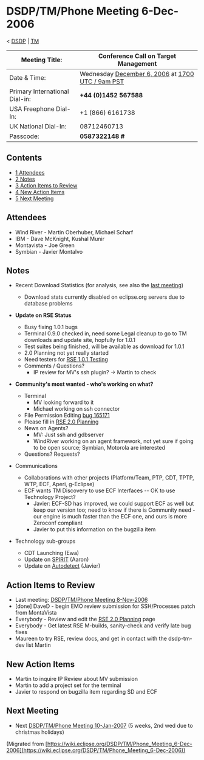 

DSDP/TM/Phone Meeting 6-Dec-2006
================================

< [DSDP](https://wiki.eclipse.org/DSDP "DSDP")‎ | [TM](./TM "DSDP/TM")

| Meeting Title: | **Conference Call on Target Management** |
| --- | --- |
| Date & Time: | Wednesday [December 6, 2006](./index.php?title=December_6,_2006&action=edit&redlink=1 "December 6, 2006 (page does not exist)") at [1700 UTC / 9am PST](http://www.timeanddate.com/worldclock/fixedtime.html?month=12&day=6&year=2006&hour=17&min=00&sec=0&p1=0) |
| Primary International Dial-in: | **+44 (0)1452 567588** |
| USA Freephone Dial-In: | +1 (866) 6161738 |
| UK National Dial-In: | 08712460713 |
| Passcode: | **0587322148 #** |

Contents
--------

*   [1 Attendees](#Attendees)
*   [2 Notes](#Notes)
*   [3 Action Items to Review](#Action-Items-to-Review)
*   [4 New Action Items](#New-Action-Items)
*   [5 Next Meeting](#Next-Meeting)

Attendees
---------

*   Wind River - Martin Oberhuber, Michael Scharf
*   IBM - Dave McKnight, Kushal Munir
*   Montavista - Joe Green
*   Symbian - Javier Montalvo

Notes
-----

*   Recent Download Statistics (for analysis, see also the [last meeting](./Phone_Meeting_8-Nov-2006 "DSDP/TM/Phone Meeting 8-Nov-2006"))
    *   Download stats currently disabled on eclipse.org servers due to database problems

*   **Update on RSE Status**
    *   Busy fixing 1.0.1 bugs
    *   Terminal 0.9.0 checked in, need some Legal cleanup to go to TM downloads and update site, hopfully for 1.0.1
    *   Test suites being finished, will be available as download for 1.0.1
    *   2.0 Planning not yet really started
    *   Need testers for [RSE 1.0.1 Testing](./RSE_1.0.1_Testing "RSE 1.0.1 Testing")
    *   Comments / Questions?
        *   IP review for MV's ssh plugin? -> Martin to check

*   **Community's most wanted - who's working on what?**
    *   Terminal
        *   MV looking forward to it
        *   Michael working on ssh connector
    *   File Permission Editing [bug 165171](https://bugs.eclipse.org/bugs/show_bug.cgi?id=165171)
    *   Please fill in [RSE 2.0 Planning](./RSE_2.0_Planning "RSE 2.0 Planning")
    *   News on Agents?
        *   MV: Just ssh and gdbserver
        *   WindRiver working on an agent framework, not yet sure if going to be open source; Symbian, Motorola are interested
    *   Questions? Requests?

*   Communications
    *   Collaborations with other projects (Platform/Team, PTP, CDT, TPTP, WTP, ECF, Aperi, g-Eclipse)
    *   ECF wants TM Discovery to use ECF Interfaces -- OK to use Technology Project?
        *   Javier: ECF-SD has improved, we could support ECF as well but keep our version too; need to know if there is Community need - our engine is much faster than the ECF one, and ours is more Zeroconf compliant
        *   Javier to put this information on the bugzilla item

*   Technology sub-groups
    *   CDT Launching (Ewa)
    *   Update on [SPIRIT](./DD/Spirit "DSDP/DD/Spirit") (Aaron)
    *   Update on [Autodetect](./Autodetect "DSDP/TM/Autodetect") (Javier)

Action Items to Review
----------------------

*   Last meeting: [DSDP/TM/Phone Meeting 8-Nov-2006](./Phone_Meeting_8-Nov-2006 "DSDP/TM/Phone Meeting 8-Nov-2006")
*   \[done\] DaveD - begin EMO review submission for SSH/Processes patch from MontaVista
*   Everybody - Review and edit the [RSE 2.0 Planning](./RSE_2.0_Planning "RSE 2.0 Planning") page
*   Everybody - Get latest RSE M-builds, sanity-check and verify late bug fixes
*   Maureen to try RSE, review docs, and get in contact with the dsdp-tm-dev list Martin

New Action Items
----------------

*   Martin to inquire IP Review about MV submission
*   Martin to add a project set for the terminal
*   Javier to respond on bugzilla item regarding SD and ECF

Next Meeting
------------

*   Next [DSDP/TM/Phone Meeting 10-Jan-2007](./Phone_Meeting_10-Jan-2007 "DSDP/TM/Phone Meeting 10-Jan-2007") (5 weeks, 2nd wed due to christmas holidays)


(Migrated from [https://wiki.eclipse.org/DSDP/TM/Phone_Meeting_6-Dec-2006](https://wiki.eclipse.org/DSDP/TM/Phone_Meeting_6-Dec-2006))